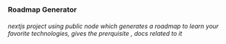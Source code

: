 ### Roadmap Generator

###### nextjs project using public node which generates a roadmap to learn your favorite technologies, gives the prerquisite , docs related to it 
